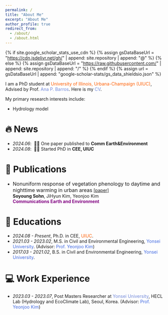 ```yaml
---
permalink: /
title: "About Me"
excerpt: "About Me"
author_profile: true
redirect_from: 
  - /about/
  - /about.html
---
```


{% if site.google_scholar_stats_use_cdn %}
{% assign gsDataBaseUrl = "https://cdn.jsdelivr.net/gh/" | append: site.repository | append: "@" %}
{% else %}
{% assign gsDataBaseUrl = "https://raw.githubusercontent.com/" | append: site.repository | append: "/" %}
{% endif %}
{% assign url = gsDataBaseUrl | append: "google-scholar-stats/gs_data_shieldsio.json" %}

<span class='anchor' id='about-me'></span>

I am a PhD student at <a href="https://cee.illinois.edu/" style="color: #FF5F05; text-decoration: none;">University of Illinois, Urbana-Champaign (UIUC)</a>, Advised by Prof. <a href="https://cee.illinois.edu/directory/profile/barros" style="color: #7289da; text-decoration: none;">Ana P. Barros</a>. Here is my <a href="assets/cv_soyoungsohn.pdf" style="color: #7289da; text-decoration:none">CV</a>.

My primary research interests include:
- Hydrology model

# 🔥 News
- *2024.06*: &nbsp;🎉🎉 One paper published to **Comm Earth&Environment**  
- *2024.08*: &nbsp;🎉🎉 Started PhD in **CEE, UIUC**  


# 📝 Publications 
- <font size="3">Nonuniform response of vegetation phenology to daytime and nighttime warming in urban areas</font>
[[paper]](https://www.nature.com/articles/s43247-024-01471-y)\
**Soyoung Sohn**, JiHyun Kim, Yeonjoo Kim \
<span style="color:purple">**Communications Earth and Environment**</span> 

# 📖 Educations
- *2024.08 - Present*, Ph.D. in CEE, <a href="https://cee.illinois.edu/" style="color: #FF5F05; text-decoration: none;">UIUC</a>.
- *2021.03 - 2023.02*, M.S. in Civil and Environmental Engineering, <a href="https://hecl.yonsei.ac.kr" style="color: #4169E1; text-decoration: none;">Yonsei University</a>. (Advisor: <a href="https://hecl.yonsei.ac.kr/people.html" style="color: #4169E1; text-decoration: none;">Prof. Yeonjoo Kim</a>)
- *2017.03 - 2021.02*, B.S. in Civil and Environmental Engineering, <a href="https://cee.yonsei.ac.kr" style="color: #4169E1; text-decoration: none;">Yonsei University</a>.

# 💻 Work Experience
- *2023.03 - 2023.07*, Post Masters Researcher at  <a href="https://hecl.yonsei.ac.kr" style="color: #7289da; text-decoration: none;">Yonsei University</a>, HECL Lab (Hydrology and EcoClimate Lab), Seoul, Korea. (Advisor: <a href="https://hecl.yonsei.ac.kr/" style="color: #4169E1; text-decoration: none;">Prof. Yeonjoo Kim</a>)


<!-- # 🎖 Honors and Awards -->
<!-- - .. -->
